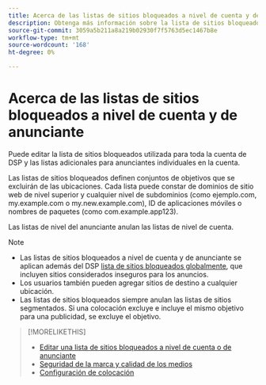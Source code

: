 ```yaml
---
title: Acerca de las listas de sitios bloqueados a nivel de cuenta y de anunciante
description: Obtenga más información sobre la lista de sitios bloqueados para una cuenta o un anunciante.
source-git-commit: 3059a5b211a8a219b02930f7f5763d5ec1467b8e
workflow-type: tm+mt
source-wordcount: '168'
ht-degree: 0%

---
```


# Acerca de las listas de sitios bloqueados a nivel de cuenta y de anunciante

Puede editar la lista de sitios bloqueados utilizada para toda la cuenta de DSP y las listas adicionales para anunciantes individuales en la cuenta.

Las listas de sitios bloqueados definen conjuntos de objetivos que se excluirán de las ubicaciones. Cada lista puede constar de dominios de sitio web de nivel superior y cualquier nivel de subdominios (como ejemplo.com, my.example.com o my.new.example.com), ID de aplicaciones móviles o nombres de paquetes (como com.example.app123).

Las listas de nivel del anunciante anulan las listas de nivel de cuenta.

>[!NOTE]
>
>* Las listas de sitios bloqueados a nivel de cuenta y de anunciante se aplican además del DSP [lista de sitios bloqueados globalmente](/help/dsp/introduction/features/brand-safety-media-quality.md#global-blocked-sites), que incluyen sitios considerados inseguros para los anuncios.
>* Los usuarios también pueden agregar sitios de destino a cualquier ubicación.
>* Las listas de sitios bloqueados siempre anulan las listas de sitios segmentados. Si una colocación excluye e incluye el mismo objetivo para una publicidad, se excluye el objetivo.


>[!MORELIKETHIS]
>
>* [Editar una lista de sitios bloqueados a nivel de cuenta o de anunciante](/help/dsp/admin/blocked-sites-list-edit.md)
>* [Seguridad de la marca y calidad de los medios](/help/dsp/introduction/features/brand-safety-media-quality.md)
>* [Configuración de colocación](/help/dsp/campaign-management/placements/placement-settings.md)

